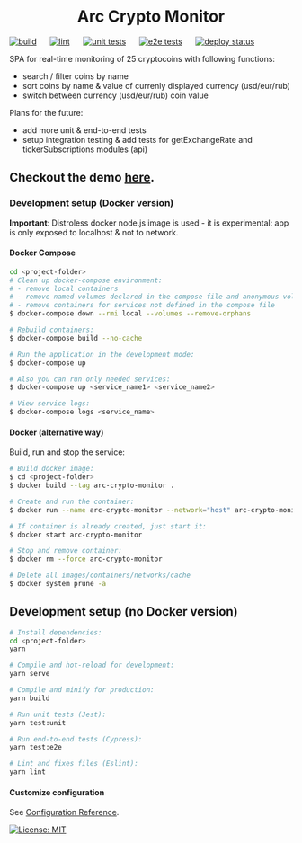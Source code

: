 <h1 align="center"> Arc Crypto Monitor</h1>

[![build](https://github.com/arcbjorn/arc-crypto-monitor/actions/workflows/build.yaml/badge.svg)](https://github.com/arcbjorn/arc-crypto-monitor/actions/workflows/build.yaml)
&nbsp;&nbsp;&nbsp;&nbsp; [![lint](https://github.com/arcbjorn/arc-crypto-monitor/actions/workflows/lint.yaml/badge.svg)](https://github.com/arcbjorn/arc-crypto-monitor/actions/workflows/lint.yaml)
&nbsp;&nbsp;&nbsp;&nbsp; [![unit tests](https://github.com/arcbjorn/arc-crypto-monitor/actions/workflows/test-unit.yaml/badge.svg)](https://github.com/arcbjorn/arc-crypto-monitor/actions/workflows/test-unit.yaml)
&nbsp;&nbsp;&nbsp;&nbsp; [![e2e tests](https://github.com/arcbjorn/arc-crypto-monitor/actions/workflows/test-e2e.yaml/badge.svg)](https://github.com/arcbjorn/arc-crypto-monitor/actions/workflows/test-e2e.yaml)
&nbsp;&nbsp;&nbsp;&nbsp; [![deploy status](https://api.netlify.com/api/v1/badges/9a5fec02-da7a-42c4-b37f-28da11fe54d1/deploy-status)](https://app.netlify.com/sites/arc-crypto-monitor/deploys)

SPA for real-time monitoring of 25 cryptocoins with following functions:

- search / filter coins by name
- sort coins by name & value of currenly displayed currency (usd/eur/rub)
- switch between currency (usd/eur/rub) coin value

Plans for the future:

- add more unit & end-to-end tests
- setup integration testing & add tests for getExchangeRate and tickerSubscriptions modules (api)

## Checkout the demo [here](arc-crypto-monitor.netlify.app).

### Development setup (Docker version)

**Important**: Distroless docker node.js image is used - it is experimental: app is only exposed to localhost & not to network.

#### Docker Compose

```bash
cd <project-folder>
# Clean up docker-compose environment:
# - remove local containers
# - remove named volumes declared in the compose file and anonymous volumes attached to containers
# - remove containers for services not defined in the compose file
$ docker-compose down --rmi local --volumes --remove-orphans

# Rebuild containers:
$ docker-compose build --no-cache

# Run the application in the development mode:
$ docker-compose up

# Also you can run only needed services:
$ docker-compose up <service_name1> <service_name2>

# View service logs:
$ docker-compose logs <service_name>

```

#### Docker (alternative way)

Build, run and stop the service:

```bash
# Build docker image:
$ cd <project-folder>
$ docker build --tag arc-crypto-monitor .

# Create and run the container:
$ docker run --name arc-crypto-monitor --network="host" arc-crypto-monitor node_modules/.bin/vue-cli-service serve

# If container is already created, just start it:
$ docker start arc-crypto-monitor

# Stop and remove container:
$ docker rm --force arc-crypto-monitor

# Delete all images/containers/networks/cache
$ docker system prune -a
```

## Development setup (no Docker version)

```bash
# Install dependencies:
cd <project-folder>
yarn
```

```bash
# Compile and hot-reload for development:
yarn serve
```

```bash
# Compile and minify for production:
yarn build
```

```bash
# Run unit tests (Jest):
yarn test:unit
```

```bash
# Run end-to-end tests (Cypress):
yarn test:e2e
```

```bash
# Lint and fixes files (Eslint):
yarn lint
```

#### Customize configuration

See [Configuration Reference](https://cli.vuejs.org/config/).

[![License: MIT](https://img.shields.io/badge/License-MIT-blue.svg)](https://opensource.org/licenses/MIT)
